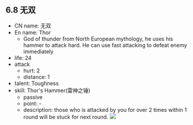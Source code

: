 ## 6.8 无双  
- CN name: 无双
- En name: Thor
	- God of thunder from North European mythology, he uses his hammer to attack hard. He can use fast attacking to defeat enemy immediately
- life: 24
- attack
	- hurt: 2
	- distance: 1
- talent: Toughness
- skill: Thor's Hammer(雷神之锤)
	- passive
	- point: -
	- description: those who is attacked by you for over 2 times within 1 round will be stuck for next round.
![](https://imgsa.baidu.com/forum/w%3D580/sign=58529e1e04d162d985ee621421dea950/9f219dd4b31c8701fbd1623c297f9e2f0608ff5c.jpg)  
